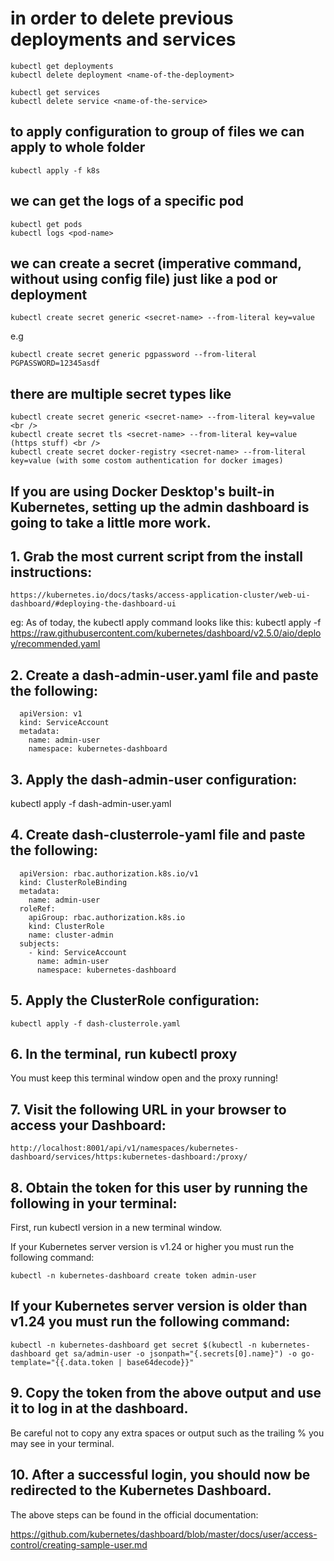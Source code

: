 # in order to delete previous deployments and services

    kubectl get deployments
    kubectl delete deployment <name-of-the-deployment>
    
    kubectl get services
    kubectl delete service <name-of-the-service>

## to apply configuration to group of files we can apply to whole folder

    kubectl apply -f k8s

## we can get the logs of a specific pod

    kubectl get pods
    kubectl logs <pod-name>

## we can create a secret (imperative command, without using config file) just like a pod or deployment

    kubectl create secret generic <secret-name> --from-literal key=value

e.g

    kubectl create secret generic pgpassword --from-literal PGPASSWORD=12345asdf

## there are multiple secret types like

    kubectl create secret generic <secret-name> --from-literal key=value <br />
    kubectl create secret tls <secret-name> --from-literal key=value (https stuff) <br />
    kubectl create secret docker-registry <secret-name> --from-literal key=value (with some costom authentication for docker images)

## If you are using Docker Desktop's built-in Kubernetes, setting up the admin dashboard is going to take a little more work.

## 1. Grab the most current script from the install instructions:
    https://kubernetes.io/docs/tasks/access-application-cluster/web-ui-dashboard/#deploying-the-dashboard-ui
eg:
As of today, the kubectl apply command looks like this:
    kubectl apply -f https://raw.githubusercontent.com/kubernetes/dashboard/v2.5.0/aio/deploy/recommended.yaml

## 2. Create a dash-admin-user.yaml file and paste the following:

      apiVersion: v1
      kind: ServiceAccount
      metadata:
        name: admin-user
        namespace: kubernetes-dashboard
## 3. Apply the dash-admin-user configuration:
kubectl apply -f dash-admin-user.yaml

## 4. Create dash-clusterrole-yaml file and paste the following:

      apiVersion: rbac.authorization.k8s.io/v1
      kind: ClusterRoleBinding
      metadata:
        name: admin-user
      roleRef:
        apiGroup: rbac.authorization.k8s.io
        kind: ClusterRole
        name: cluster-admin
      subjects:
        - kind: ServiceAccount
          name: admin-user
          namespace: kubernetes-dashboard
## 5. Apply the ClusterRole configuration:
    kubectl apply -f dash-clusterrole.yaml

## 6. In the terminal, run kubectl proxy

You must keep this terminal window open and the proxy running!

## 7. Visit the following URL in your browser to access your Dashboard:
    http://localhost:8001/api/v1/namespaces/kubernetes-dashboard/services/https:kubernetes-dashboard:/proxy/

## 8. Obtain the token for this user by running the following in your terminal:

First, run kubectl version in a new terminal window.

If your Kubernetes server version is v1.24 or higher you must run the following command:

    kubectl -n kubernetes-dashboard create token admin-user

## If your Kubernetes server version is older than v1.24 you must run the following command:
    kubectl -n kubernetes-dashboard get secret $(kubectl -n kubernetes-dashboard get sa/admin-user -o jsonpath="{.secrets[0].name}") -o go-template="{{.data.token | base64decode}}"

## 9. Copy the token from the above output and use it to log in at the dashboard.
Be careful not to copy any extra spaces or output such as the trailing % you may see in your terminal.

## 10. After a successful login, you should now be redirected to the Kubernetes Dashboard.

The above steps can be found in the official documentation:

https://github.com/kubernetes/dashboard/blob/master/docs/user/access-control/creating-sample-user.md
